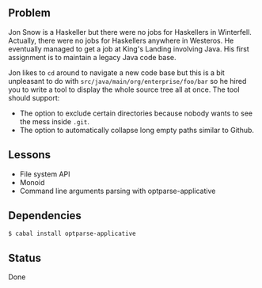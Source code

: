 ## Problem

Jon Snow is a Haskeller but there were no jobs for Haskellers in Winterfell.
Actually, there were no jobs for Haskellers anywhere in Westeros. He eventually
managed to get a job at King's Landing involving Java. His first assignment is
to maintain a legacy Java code base. 

Jon likes to `cd` around to navigate a new code base but this is a bit
unpleasant to do with `src/java/main/org/enterprise/foo/bar` so he hired you to
write a tool to display the whole source tree all at once. The tool should
support:

- The option to exclude certain directories because nobody wants to see the
mess inside `.git`.
- The option to automatically collapse long empty paths similar to Github.

## Lessons

- File system API
- Monoid
- Command line arguments parsing with optparse-applicative

## Dependencies

    $ cabal install optparse-applicative

## Status 

Done